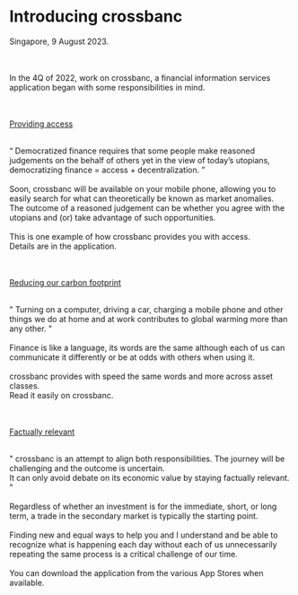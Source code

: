 # Introducing crossbanc
Singapore, 9 August 2023.
<br />
<br />
<br />
<p>
In the 4Q of 2022, work on crossbanc, a financial information services application began with some responsibilities in mind.
</p>
<br /><br />
<ins>Providing access</ins>
<br /><br />
<p>
“ Democratized finance requires that some people make reasoned judgements on the behalf of others yet in the view of today’s utopians, democratizing finance = access + decentralization. ”
<br />
<br />
Soon, crossbanc will be available on your mobile phone, allowing you to easily search for what can theoretically be known as market anomalies. 
<br />
The outcome of a reasoned judgement can be whether you agree with the utopians and (or) take advantage of such opportunities. 
<br />
<br />
This is one example of how crossbanc provides you with access. 
<br />
Details are in the application.
</p>
<br />
<br />
<ins>Reducing our carbon footprint</ins>
<br />
<br />
<p>
" Turning on a computer, driving a car, charging a mobile phone and other things we do at home and at work contributes to global warming more than any other. " 
<br />
<br />
Finance is like a language, its words are the same although each of us can communicate it differently or be at odds with others when using it. 
<br />
<br />
crossbanc provides with speed the same words and more across asset classes. 
<br />
Read it easily on crossbanc.
</p>
<br />
<br />
<ins>Factually relevant</ins>
<br />
<br />
<p>
" crossbanc is an attempt to align both responsibilities. The journey will be challenging and the outcome is uncertain. 
</br>
It can only avoid debate on its economic value by staying factually relevant. "
<br />
<br />
Regardless of whether an investment is for the immediate, short, or long term, a trade in the secondary market is typically the starting point.
<br />
<br />
Finding new and equal ways to help you and I understand and be able to recognize what is happening each day without each of us unnecessarily repeating the same process is a critical challenge of our time.
<br />
<br />
You can download the application from the various App Stores when available.
</p>
<br />
<br />
